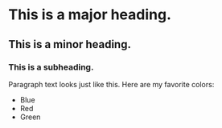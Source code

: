 # This is a major heading.
## This is a minor heading.
### This is a subheading.

Paragraph text looks just like this. Here are my favorite colors:

* Blue
* Red
* Green


